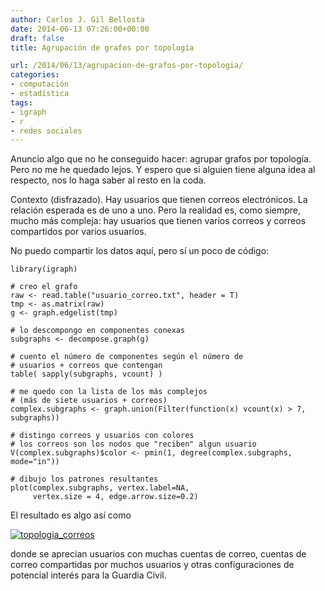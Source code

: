```yaml
---
author: Carlos J. Gil Bellosta
date: 2014-06-13 07:26:00+00:00
draft: false
title: Agrupación de grafos por topología

url: /2014/06/13/agrupacion-de-grafos-por-topologia/
categories:
- computación
- estadística
tags:
- igraph
- r
- redes sociales
---
```


Anuncio algo que no he conseguido hacer: agrupar grafos por topología. Pero no me he quedado lejos. Y espero que si alguien tiene alguna idea al respecto, nos lo haga saber al resto en la coda.

Contexto (disfrazado). Hay usuarios que tienen correos electrónicos. La relación esperada es de uno a uno. Pero la realidad es, como siempre, mucho más compleja: hay usuarios que tienen varios correos y correos compartidos por varios usuarios.

No puedo compartir los datos aquí, pero sí un poco de código:



    library(igraph)

    # creo el grafo
    raw <- read.table("usuario_correo.txt", header = T)
    tmp <- as.matrix(raw)
    g <- graph.edgelist(tmp)

    # lo descompongo en componentes conexas
    subgraphs <- decompose.graph(g)

    # cuento el número de componentes según el número de
    # usuarios + correos que contengan
    table( sapply(subgraphs, vcount) )

    # me quedo con la lista de los más complejos
    # (más de siete usuarios + correos)
    complex.subgraphs <- graph.union(Filter(function(x) vcount(x) > 7, subgraphs))

    # distingo correos y usuarios con colores
    # los correos son los nodos que "reciben" algun usuario
    V(complex.subgraphs)$color <- pmin(1, degree(complex.subgraphs, mode="in"))

    # dibujo los patrones resultantes
    plot(complex.subgraphs, vertex.label=NA,
         vertex.size = 4, edge.arrow.size=0.2)



El resultado es algo así como

[![topologia_correos](/wp-uploads/2014/06/topologia_correos.png)
](/wp-uploads/2014/06/topologia_correos.png)

donde se aprecian usuarios con muchas cuentas de correo, cuentas de correo compartidas por muchos usuarios y otras configuraciones de potencial interés para la Guardia Civil.
